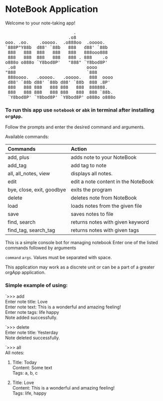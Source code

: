 # NoteBook Application
Welcome to your note-taking app!

<pre>
                          .                     
                        .o8                     
ooo. .oo.    .ooooo.  .o888oo  .ooooo.   
`888P"Y88b  d88' `88b   888   d88' `88b   
 888   888  888   888   888   888ooo888    
 888   888  888   888   888 . 888    .o  
o888o o888o `Y8bod8P'   "888" `Y8bod8P'  
 .o8                           oooo
"888                           `888
 888oooo.   .ooooo.   .ooooo.   888  oooo
 d88' `88b d88' `88b d88' `88b  888 .8P'
 888   888 888   888 888   888  888888.
 888   888 888   888 888   888  888 `88b.
 `Y8bod8P' `Y8bod8P' `Y8bod8P' o888o o888o
</pre>

### To run this app use `notebook` or `abk` in terminal after installing `orgApp`.

Follow the prompts and enter the desired command and arguments.

 Available commands:

|           Commands             |     Action                             |
|:-------------------------------|:---------------------------------------|
|  add, plus                     | adds note to your NoteBook             |
|  add_tag                       | add tag to note                        |
|  all, all_notes, view          | displays all notes.                    |
|  edit                          | edit a note content in the NoteBook    |
|  bye, close, exit, goodbye     | exits the program                      |
|  delete                        | deletes note from NoteBook             |
|  load                          | loads notes from the given file        |
|  save                          | saves notes to file                    |
|  find, search                  | returns notes with given keyword       |
|  find_tag, search_tag          | returns notes with given tags          |

This is a simple console bot for managing notebook
Enter one of the listed commands followed by arguments

`command` `args`. Values must be separated with space.

This application may work as a discrete unit or can be 
a part of a greater orgApp application.


### Simple example of using:

`>>> add<br>
Enter note title: Love<br>
Enter note text: This is a wonderful and amazing feeling!<br>
Enter note tags: life happy<br>
Note added successfully.<br>

`>>> delete<br>
Enter note title: Yesterday<br>
Note deleted successfully.<br>

`>>> all<br>
 All notes:

  1. Title: Today<br>
     Content: Some text<br>
     Tags: a, b, c


  2. Title: Love<br>
     Content: This is a wonderful and amazing feeling!<br>
     Tags: life, happy<br>
<br>
<br>